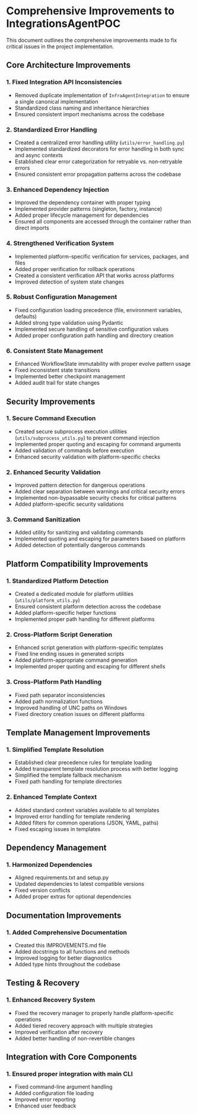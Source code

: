 # Comprehensive Improvements to IntegrationsAgentPOC

This document outlines the comprehensive improvements made to fix critical issues in the project implementation.

## Core Architecture Improvements

### 1. Fixed Integration API Inconsistencies
- Removed duplicate implementation of `InfraAgentIntegration` to ensure a single canonical implementation
- Standardized class naming and inheritance hierarchies
- Ensured consistent import mechanisms across the codebase

### 2. Standardized Error Handling
- Created a centralized error handling utility (`utils/error_handling.py`)
- Implemented standardized decorators for error handling in both sync and async contexts
- Established clear error categorization for retryable vs. non-retryable errors
- Ensured consistent error propagation patterns across the codebase

### 3. Enhanced Dependency Injection
- Improved the dependency container with proper typing
- Implemented provider patterns (singleton, factory, instance)
- Added proper lifecycle management for dependencies
- Ensured all components are accessed through the container rather than direct imports

### 4. Strengthened Verification System
- Implemented platform-specific verification for services, packages, and files
- Added proper verification for rollback operations
- Created a consistent verification API that works across platforms
- Improved detection of system state changes

### 5. Robust Configuration Management
- Fixed configuration loading precedence (file, environment variables, defaults)
- Added strong type validation using Pydantic
- Implemented secure handling of sensitive configuration values
- Added proper configuration path handling and directory creation

### 6. Consistent State Management
- Enhanced WorkflowState immutability with proper evolve pattern usage
- Fixed inconsistent state transitions
- Implemented better checkpoint management
- Added audit trail for state changes

## Security Improvements

### 1. Secure Command Execution
- Created secure subprocess execution utilities (`utils/subprocess_utils.py`) to prevent command injection
- Implemented proper quoting and escaping for command arguments
- Added validation of commands before execution
- Enhanced security validation with platform-specific checks

### 2. Enhanced Security Validation
- Improved pattern detection for dangerous operations
- Added clear separation between warnings and critical security errors
- Implemented non-bypassable security checks for critical patterns
- Added platform-specific security validations

### 3. Command Sanitization
- Added utility for sanitizing and validating commands
- Implemented quoting and escaping for parameters based on platform
- Added detection of potentially dangerous commands

## Platform Compatibility Improvements

### 1. Standardized Platform Detection
- Created a dedicated module for platform utilities (`utils/platform_utils.py`)
- Ensured consistent platform detection across the codebase
- Added platform-specific helper functions
- Implemented proper path handling for different platforms

### 2. Cross-Platform Script Generation
- Enhanced script generation with platform-specific templates
- Fixed line ending issues in generated scripts
- Added platform-appropriate command generation
- Implemented proper quoting and escaping for different shells

### 3. Cross-Platform Path Handling
- Fixed path separator inconsistencies
- Added path normalization functions
- Improved handling of UNC paths on Windows
- Fixed directory creation issues on different platforms

## Template Management Improvements

### 1. Simplified Template Resolution
- Established clear precedence rules for template loading
- Added transparent template resolution process with better logging
- Simplified the template fallback mechanism
- Fixed path handling for template directories

### 2. Enhanced Template Context
- Added standard context variables available to all templates
- Improved error handling for template rendering
- Added filters for common operations (JSON, YAML, paths)
- Fixed escaping issues in templates

## Dependency Management

### 1. Harmonized Dependencies
- Aligned requirements.txt and setup.py
- Updated dependencies to latest compatible versions
- Fixed version conflicts
- Added proper extras for optional dependencies

## Documentation Improvements

### 1. Added Comprehensive Documentation
- Created this IMPROVEMENTS.md file
- Added docstrings to all functions and methods
- Improved logging for better diagnostics
- Added type hints throughout the codebase

## Testing & Recovery

### 1. Enhanced Recovery System
- Fixed the recovery manager to properly handle platform-specific operations
- Added tiered recovery approach with multiple strategies
- Improved verification after recovery
- Added better handling of non-revertible changes

## Integration with Core Components

### 1. Ensured proper integration with main CLI
- Fixed command-line argument handling
- Added configuration file loading
- Improved error reporting
- Enhanced user feedback
